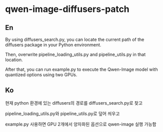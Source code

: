 # qwen-image-diffusers-patch

## En

By using diffusers_search.py, you can locate the current path of the diffusers package in your Python environment.

Then, overwrite pipeline_loading_utils.py and pipeline_utils.py in that location.

After that, you can run example.py to execute the Qwen-Image model with quantized options using two GPUs.

## Ko

현재 python 환경에 있는 diffusers의 경로를
diffusers_search.py로 찾고

pipeline_loading_utils.py와 pipeline_utils.py로 덮어 씌우고

example.py 사용하면 GPU 2개에서 양자화된 옵션으로 qwen-image 실행 가능함
